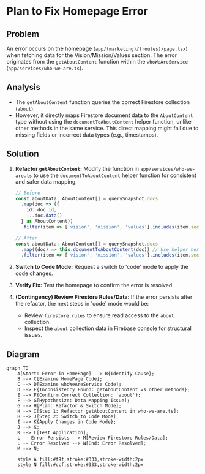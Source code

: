 # Plan to Fix Homepage Error

## Problem

An error occurs on the homepage (`app/(marketing)/(routes)/page.tsx`) when fetching data for the Vision/Mission/Values section. The error originates from the `getAboutContent` function within the `whoWeAreService` (`app/services/who-we-are.ts`).

## Analysis

- The `getAboutContent` function queries the correct Firestore collection (`about`).
- However, it directly maps Firestore document data to the `AboutContent` type without using the `documentToAboutContent` helper function, unlike other methods in the same service. This direct mapping might fail due to missing fields or incorrect data types (e.g., timestamps).

## Solution

1.  **Refactor `getAboutContent`:** Modify the function in `app/services/who-we-are.ts` to use the `documentToAboutContent` helper function for consistent and safer data mapping.

    ```typescript
    // Before
    const aboutData: AboutContent[] = querySnapshot.docs
      .map(doc => ({
        id: doc.id,
        ...doc.data()
      } as AboutContent))
      .filter(item => ['vision', 'mission', 'values'].includes(item.section));

    // After
    const aboutData: AboutContent[] = querySnapshot.docs
      .map((doc) => this.documentToAboutContent(doc)) // Use helper here
      .filter(item => ['vision', 'mission', 'values'].includes(item.section));
    ```

2.  **Switch to Code Mode:** Request a switch to 'code' mode to apply the code changes.

3.  **Verify Fix:** Test the homepage to confirm the error is resolved.

4.  **(Contingency) Review Firestore Rules/Data:** If the error persists after the refactor, the next steps in 'code' mode would be:
    *   Review `firestore.rules` to ensure read access to the `about` collection.
    *   Inspect the `about` collection data in Firebase console for structural issues.

## Diagram

```mermaid
graph TD
    A[Start: Error in HomePage] --> B{Identify Cause};
    B --> C[Examine HomePage Code];
    C --> D[Examine whoWeAreService Code];
    D --> E{Inconsistency Found: getAboutContent vs other methods};
    E --> F{Confirm Correct Collection: 'about'};
    F --> G[Hypothesize: Data Mapping Issue];
    G --> H[Plan: Refactor & Switch Mode];
    H --> I[Step 1: Refactor getAboutContent in who-we-are.ts];
    H --> J[Step 2: Switch to Code Mode];
    I --> K{Apply Changes in Code Mode};
    J --> K;
    K --> L[Test Application];
    L -- Error Persists --> M[Review Firestore Rules/Data];
    L -- Error Resolved --> N[End: Error Resolved];
    M --> N;

    style A fill:#f9f,stroke:#333,stroke-width:2px
    style N fill:#ccf,stroke:#333,stroke-width:2px
